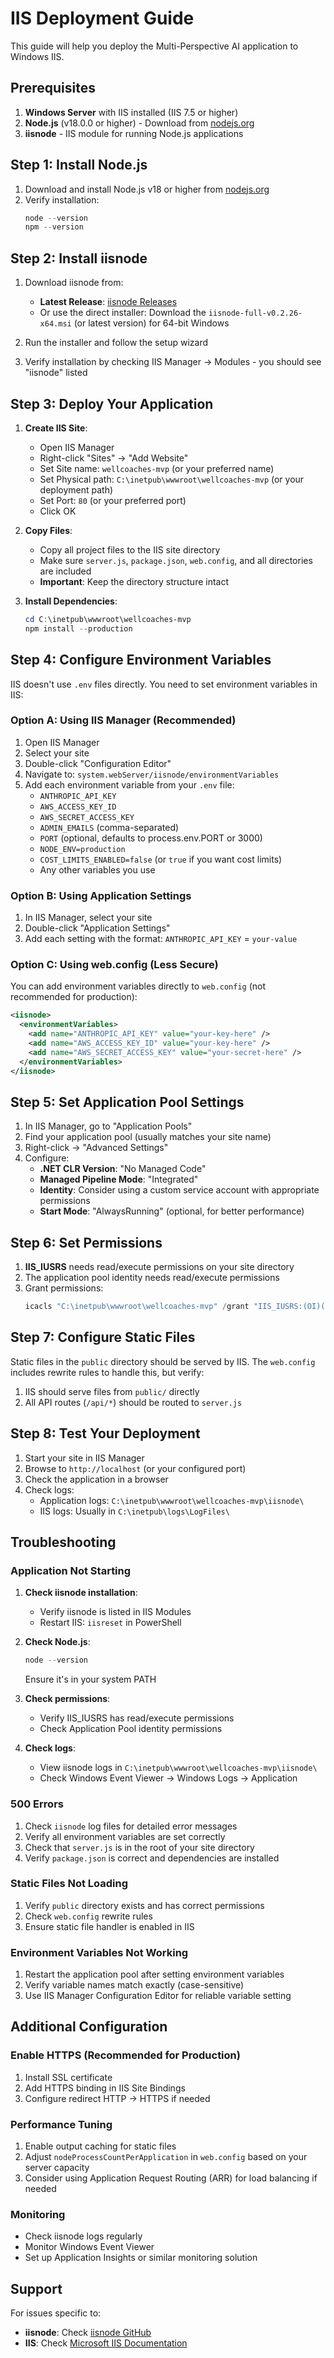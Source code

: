 # IIS Deployment Guide

This guide will help you deploy the Multi-Perspective AI application to Windows IIS.

## Prerequisites

1. **Windows Server** with IIS installed (IIS 7.5 or higher)
2. **Node.js** (v18.0.0 or higher) - Download from [nodejs.org](https://nodejs.org/)
3. **iisnode** - IIS module for running Node.js applications

## Step 1: Install Node.js

1. Download and install Node.js v18 or higher from [nodejs.org](https://nodejs.org/)
2. Verify installation:
   ```powershell
   node --version
   npm --version
   ```

## Step 2: Install iisnode

1. Download iisnode from:
   - **Latest Release**: [iisnode Releases](https://github.com/Azure/iisnode/releases)
   - Or use the direct installer: Download the `iisnode-full-v0.2.26-x64.msi` (or latest version) for 64-bit Windows

2. Run the installer and follow the setup wizard

3. Verify installation by checking IIS Manager → Modules - you should see "iisnode" listed

## Step 3: Deploy Your Application

1. **Create IIS Site**:
   - Open IIS Manager
   - Right-click "Sites" → "Add Website"
   - Set Site name: `wellcoaches-mvp` (or your preferred name)
   - Set Physical path: `C:\inetpub\wwwroot\wellcoaches-mvp` (or your deployment path)
   - Set Port: `80` (or your preferred port)
   - Click OK

2. **Copy Files**:
   - Copy all project files to the IIS site directory
   - Make sure `server.js`, `package.json`, `web.config`, and all directories are included
   - **Important**: Keep the directory structure intact

3. **Install Dependencies**:
   ```powershell
   cd C:\inetpub\wwwroot\wellcoaches-mvp
   npm install --production
   ```

## Step 4: Configure Environment Variables

IIS doesn't use `.env` files directly. You need to set environment variables in IIS:

### Option A: Using IIS Manager (Recommended)

1. Open IIS Manager
2. Select your site
3. Double-click "Configuration Editor"
4. Navigate to: `system.webServer/iisnode/environmentVariables`
5. Add each environment variable from your `.env` file:
   - `ANTHROPIC_API_KEY`
   - `AWS_ACCESS_KEY_ID`
   - `AWS_SECRET_ACCESS_KEY`
   - `ADMIN_EMAILS` (comma-separated)
   - `PORT` (optional, defaults to process.env.PORT or 3000)
   - `NODE_ENV=production`
   - `COST_LIMITS_ENABLED=false` (or `true` if you want cost limits)
   - Any other variables you use

### Option B: Using Application Settings

1. In IIS Manager, select your site
2. Double-click "Application Settings"
3. Add each setting with the format: `ANTHROPIC_API_KEY` = `your-value`

### Option C: Using web.config (Less Secure)

You can add environment variables directly to `web.config` (not recommended for production):

```xml
<iisnode>
  <environmentVariables>
    <add name="ANTHROPIC_API_KEY" value="your-key-here" />
    <add name="AWS_ACCESS_KEY_ID" value="your-key-here" />
    <add name="AWS_SECRET_ACCESS_KEY" value="your-secret-here" />
  </environmentVariables>
</iisnode>
```

## Step 5: Set Application Pool Settings

1. In IIS Manager, go to "Application Pools"
2. Find your application pool (usually matches your site name)
3. Right-click → "Advanced Settings"
4. Configure:
   - **.NET CLR Version**: "No Managed Code"
   - **Managed Pipeline Mode**: "Integrated"
   - **Identity**: Consider using a custom service account with appropriate permissions
   - **Start Mode**: "AlwaysRunning" (optional, for better performance)

## Step 6: Set Permissions

1. **IIS_IUSRS** needs read/execute permissions on your site directory
2. The application pool identity needs read/execute permissions
3. Grant permissions:
   ```powershell
   icacls "C:\inetpub\wwwroot\wellcoaches-mvp" /grant "IIS_IUSRS:(OI)(CI)RX" /T
   ```

## Step 7: Configure Static Files

Static files in the `public` directory should be served by IIS. The `web.config` includes rewrite rules to handle this, but verify:

1. IIS should serve files from `public/` directly
2. All API routes (`/api/*`) should be routed to `server.js`

## Step 8: Test Your Deployment

1. Start your site in IIS Manager
2. Browse to `http://localhost` (or your configured port)
3. Check the application in a browser
4. Check logs:
   - Application logs: `C:\inetpub\wwwroot\wellcoaches-mvp\iisnode\`
   - IIS logs: Usually in `C:\inetpub\logs\LogFiles\`

## Troubleshooting

### Application Not Starting

1. **Check iisnode installation**:
   - Verify iisnode is listed in IIS Modules
   - Restart IIS: `iisreset` in PowerShell

2. **Check Node.js**:
   ```powershell
   node --version
   ```
   Ensure it's in your system PATH

3. **Check permissions**:
   - Verify IIS_IUSRS has read/execute permissions
   - Check Application Pool identity permissions

4. **Check logs**:
   - View iisnode logs in `C:\inetpub\wwwroot\wellcoaches-mvp\iisnode\`
   - Check Windows Event Viewer → Windows Logs → Application

### 500 Errors

1. Check `iisnode` log files for detailed error messages
2. Verify all environment variables are set correctly
3. Check that `server.js` is in the root of your site directory
4. Verify `package.json` is correct and dependencies are installed

### Static Files Not Loading

1. Verify `public` directory exists and has correct permissions
2. Check `web.config` rewrite rules
3. Ensure static file handler is enabled in IIS

### Environment Variables Not Working

1. Restart the application pool after setting environment variables
2. Verify variable names match exactly (case-sensitive)
3. Use IIS Manager Configuration Editor for reliable variable setting

## Additional Configuration

### Enable HTTPS (Recommended for Production)

1. Install SSL certificate
2. Add HTTPS binding in IIS Site Bindings
3. Configure redirect HTTP → HTTPS if needed

### Performance Tuning

1. Enable output caching for static files
2. Adjust `nodeProcessCountPerApplication` in `web.config` based on your server capacity
3. Consider using Application Request Routing (ARR) for load balancing if needed

### Monitoring

- Check iisnode logs regularly
- Monitor Windows Event Viewer
- Set up Application Insights or similar monitoring solution

## Support

For issues specific to:
- **iisnode**: Check [iisnode GitHub](https://github.com/Azure/iisnode)
- **IIS**: Check [Microsoft IIS Documentation](https://docs.microsoft.com/en-us/iis/)

